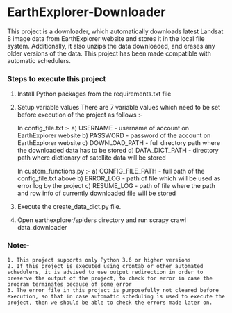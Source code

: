 # EarthExplorer-Downloader
This project is a downloader, which automatically downloads latest Landsat 8 image data from EarthExplorer website and stores it in the local file system. Additionally, it also unzips the data downloaded, and erases any older versions of the data. This project has been made compatible with automatic schedulers.

### Steps to execute this project
1. Install Python packages from the requirements.txt file
2. Setup variable values
   There are 7 variable values which need to be set before execution of the project as follows :-
   
   In config_file.txt :-
   a) USERNAME - username of account on EarthExplorer website
   b) PASSWORD - password of the account on EarthExplorer website
   c) DOWNLOAD_PATH - full directory path where the downloaded data has to be stored
   d) DATA_DICT_PATH - directory path where dictionary of satellite data will be stored
   
   In custom_functions.py :-
   a) CONFIG_FILE_PATH - full path of the config_file.txt above
   b) ERROR_LOG - path of file which will be used as error log by the project
   c) RESUME_LOG - path of file where the path and row info of currently downloaded file will be stored
   
3. Execute the create_data_dict.py file.
4. Open earthexplorer/spiders directory and run scrapy crawl data_downloader

### Note:- 
    1. This project supports only Python 3.6 or higher versions
    2. If this project is executed using crontab or other automated schedulers, it is advised to use output redirection in order to preserve the output of the project, to check for error in case the program terminates because of some error
    3. The error file in this project is purposefully not cleared before execution, so that in case automatic scheduling is used to execute the project, then we should be able to check the errors made later on.
